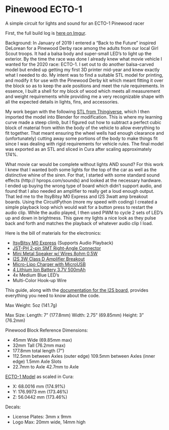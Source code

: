 # Pinewood ECTO-1

A simple circuit for lights and sound for an ECTO-1 Pinewood racer

First, the full build log is [here on Imgur](https://imgur.com/a/gDuQvSt).

Background: In January of 2019 I entered a “Back to the Future” inspired DeLorean for a Pinewood Derby race among the adults from our local Girl Scout troops. It had a balsa body and super-small LED’s to light up the exterior. By the time the race was done I already knew what movie vehicle I wanted for the 2020 race: ECTO-1. I set out to do another balsa-carved model but ended up getting my first 3D printer mid-year and knew exactly what I needed to do. My intent was to find a suitable STL model for printing, and modify it for use with the Pinewood Derby kit which meant fitting it over the block so as to keep the axle positions and meet the rule requirements. In essence, I built a shell for my block of wood which meets all measurement and weight requirements while providing me a very recognizable shape with all the expected details in lights, fins, and accessories.

My work began with the following [STL from Thingiverse](https://www.thingiverse.com/thing:2980759), which I then imported the model into Blender for modification. This is where my learning curve made a steep climb, but I figured out how to subtract a perfect cubic block of material from within the body of the vehicle to allow everything to fit together. That meant ensuring the wheel wells had enough clearance and (unfortunately) cutting away some portions of the body to make things fit since I was dealing with rigid requirements for vehicle rules. The final model was exported as an STL and sliced in Cura after scaling approximately 174%.

What movie car would be complete without lights AND sound? For this work I knew that I wanted both some lights for the top of the car as well as the distinctive whine of the siren. For that, I started with some standard sound effects (http:// hprops.com/sounds) and looked at the necessary hardware. I ended up buying the wrong type of board which didn’t support audio, and found that I also needed an amplifier to really get a loud enough output. That led me to the ItsyBitsy M0 Express and I2S 3watt amp breakout boards. Using the CircuitPython (more my speed with coding) I created a simple playback loop which would wait for a button press to restart the audio clip. While the audio played, I then used PWM to cycle 2 sets of LED’s up and down in brightness. This gave my lights a nice look as they pulse back and forth and matches the playback of whatever audio clip I load.

Here is the bill of materials for the electronics:

* [ItsyBitsy M0 Express](https://www.adafruit.com/product/3727) (Supports Audio Playback)
* [JST-PH 2-pin SMT Right-Angle Connector](https://www.adafruit.com/product/1769)
* [Mini Metal Speaker w/ Wires 8ohm 0.5W](https://www.adafruit.com/product/1890)
* [I2S 3W Class D Amplifier Breakout](https://www.adafruit.com/product/3006)
* [Micro-Lipo Charger with MicroUSB](https://www.adafruit.com/product/190)
* [4 Lithium Ion Battery 3.7V 500mAh](https://www.adafruit.com/product/1578)
* 4x Medium Blue LED’s
* Multi-Color Hook-up Wire

This guide, along with the [documentation for the I2S board](https://learn.adafruit.com/circuitpython-essentials/circuitpython-audio-out), provides everything you need to know about the code.

Max Weight: 5oz (141.7g)

Max Size: Length: 7” (177.8mm) Width: 2.75” (69.85mm) Height: 3” (76.2mm)

Pinewood Block Reference Dimensions:

* 45mm Wide (69.85mm max)
* 32mm Tall (76.2mm max)
* 177.8mm total length (7”)
* 112.5mm between Axles (outer edge) 109.5mm between Axles (inner edge) 1.5mm Axle Slots
* 22.7mm to Axle 42.7mm to Axle

[ECTO-1 Model](https://www.thingiverse.com/thing:2980759) as scaled in Cura:

* X: 68.0016 mm (174.91%)
* Y: 176.9973 mm (173.46%)
* Z: 56.0442 mm (173.46%)

Decals:

* License Plates: 3mm x 9mm
* Logo Max: 20mm wide, 14mm high
